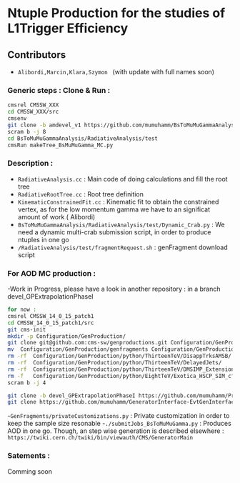 # Ntuple Production for the studies of  L1Trigger Efficiency 
## Contributors
- ```Alibordi,Marcin,Klara,Szymon ```
(with update with full names soon)
### Generic steps : Clone & Run : 
```bash
cmsrel CMSSW_XXX
cd CMSSW_XXX/src
cmsenv
git clone -b amdevel_v1 https://github.com/mumuhamm/BsToMuMuGammaAnalysis.git 
scram b -j 8
cd BsToMuMuGammaAnalysis/RadiativeAnalysis/test
cmsRun makeTree_BsMuMuGamma_MC.py
```
### Description :

- ```RadiativeAnalysis.cc``` : Main code of doing calculations and fill the root tree
- ```RadiativeRootTree.cc``` : Root tree definition  
- ```KinematicConstrainedFit.cc``` : Kinematic fit to obtain the constrained vertex, as for the low momentum gamma we have to an significat amount of work ( Alibordi)   
- ```BsToMuMuGammaAnalysis/RadiativeAnalysis/test/Dynamic_Crab.py``` : We need a dynamic multi-crab submission script, in order to produce ntuples in one go
- ```/RadiativeAnalysis/test/fragmentRequest.sh``` : genFragment download script 

 
### For AOD MC production : 
-Work in Progress, please have a look in another repository : in a branch devel_GPExtrapolationPhaseI
```bash
for now : 
cmsrel CMSSW_14_0_15_patch1
cd CMSSW_14_0_15_patch1/src
git cms-init 
mkdir -p Configuration/GenProduction/
git clone git@github.com:cms-sw/genproductions.git Configuration/GenProduction
mv  Configuration/GenProduction/genfragments Configuration/GenProduction/python
rm -rf  Configuration/GenProduction/python/ThirteenTeV/DisappTrksAMSB/
rm -rf  Configuration/GenProduction/python/ThirteenTeV/DelayedJets/
rm -rf  Configuration/GenProduction/python/ThirteenTeV/DMSIMP_Extensions
rm -f   Configuration/GenProduction/python/EightTeV/Exotica_HSCP_SIM_cfi.py
scram b -j 4

git clone -b devel_GPExtrapolationPhaseI https://github.com/mumuhamm/PrivateMCProduction.git
git clone https://github.com/mumuhamm/GeneratorInterface-EvtGenInterface.git  : for DEC,dec,pdl 
```

-```GenFragments/privateCustomizations.py``` : Private customization in order to keep the sample size resonable
-```./submitJobs_BsToMuMuGamma.py```         : Produces AOD in one go. Though, an step wise generation is described elsewhere : ```https://twiki.cern.ch/twiki/bin/viewauth/CMS/GeneratorMain``` 
### Satements :  
Comming soon

